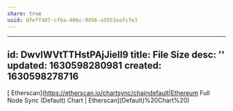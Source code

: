 ```yaml
---
share: true
uuid: dfeff487-cf6a-406c-9d56-a5551eafcfe1
---
```

---
id: DwvIWVtTTHstPAjJieIl9
title: File Size
desc: ''
updated: 1630598280981
created: 1630598278716
---

[ Etherscan](https://etherscan.io/chartsync/chaindefault|Ethereum Full Node Sync (Default) Chart | Etherscan](Default)%20Chart%20)
